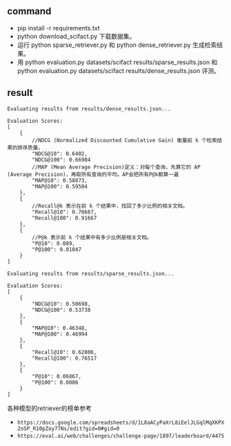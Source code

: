 ## command
- pip install -r requirements.txt
- python download_scifact.py 下载数据集。
- 运行 python sparse_retriever.py 和 python dense_retriever.py 生成检索结果。
- 用 python evaluation.py datasets/scifact results/sparse_results.json 和 python evaluation.py datasets/scifact results/dense_results.json 评测。
## result
```
Evaluating results from results/dense_results.json...

Evaluation Scores:
[
    {
        //NDCG (Normalized Discounted Cumulative Gain) 衡量前 k 个检索结果的排序质量。
        "NDCG@10": 0.6402,
        "NDCG@100": 0.66904
        //MAP (Mean Average Precision)定义：对每个查询，先算它的 AP (Average Precision)，再取所有查询的平均。AP会把所有P@k都算一遍
        "MAP@10": 0.58873,
        "MAP@100": 0.59504
    },
    {
        //Recall@k 表示在前 k 个结果中，找回了多少比例的相关文档。
        "Recall@10": 0.78667,
        "Recall@100": 0.91667
    },
    {
        //P@k 表示前 k 个结果中有多少比例是相关文档。
        "P@10": 0.089,
        "P@100": 0.01047
    }
]
```
```
Evaluating results from results/sparse_results.json...

Evaluation Scores:
[
    {
        "NDCG@10": 0.50698,
        "NDCG@100": 0.53738
    },
    {
        "MAP@10": 0.46348,
        "MAP@100": 0.46994
    },
    {
        "Recall@10": 0.62806,
        "Recall@100": 0.76517
    },
    {
        "P@10": 0.06867,
        "P@100": 0.0086
    }
]
```
各种模型的retriever的榜单参考 
* `https://docs.google.com/spreadsheets/d/1L8aACyPaXrL8iEelJLGqlMqXKPX2oSP_R10pZoy77Ns/edit?gid=0#gid=0`
* `https://eval.ai/web/challenges/challenge-page/1897/leaderboard/4475`